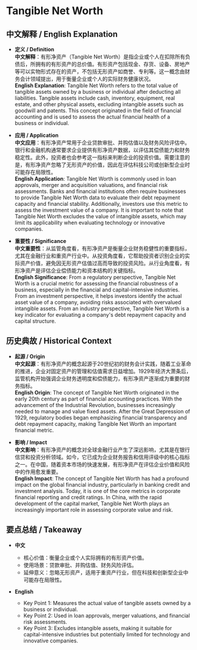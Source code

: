 # Tangible Net Worth

## 中文解释 / English Explanation

* **定义 / Definition**  
  **中文解释**：有形净资产（Tangible Net Worth）是指企业或个人在扣除所有负债后，所拥有的有形资产的总价值。有形资产包括现金、存货、设备、房地产等可以实物形式存在的资产，不包括无形资产如商誉、专利等。这一概念由财务会计领域提出，用于衡量企业或个人的实际财务健康状况。  
  **English Explanation**: Tangible Net Worth refers to the total value of tangible assets owned by a business or individual after deducting all liabilities. Tangible assets include cash, inventory, equipment, real estate, and other physical assets, excluding intangible assets such as goodwill and patents. This concept originated in the field of financial accounting and is used to assess the actual financial health of a business or individual.

* **应用 / Application**  
  **中文应用**：有形净资产常用于企业贷款审批、并购估值以及财务风险评估中。银行和金融机构通常要求企业提供有形净资产数据，以评估其偿债能力和财务稳定性。此外，投资者也会参考这一指标来判断企业的投资价值。需要注意的是，有形净资产忽略了无形资产的价值，因此在评估科技公司或创新型企业时可能存在局限性。  
  **English Application**: Tangible Net Worth is commonly used in loan approvals, merger and acquisition valuations, and financial risk assessments. Banks and financial institutions often require businesses to provide Tangible Net Worth data to evaluate their debt repayment capacity and financial stability. Additionally, investors use this metric to assess the investment value of a company. It is important to note that Tangible Net Worth excludes the value of intangible assets, which may limit its applicability when evaluating technology or innovative companies.

* **重要性 / Significance**  
  **中文重要性**：从监管角度看，有形净资产是衡量企业财务稳健性的重要指标，尤其在金融行业和重资产行业中。从投资角度看，它帮助投资者识别企业的实际资产价值，避免因无形资产估值过高而导致的投资风险。从行业角度看，有形净资产是评估企业偿债能力和资本结构的关键指标。  
  **English Significance**: From a regulatory perspective, Tangible Net Worth is a crucial metric for assessing the financial robustness of a business, especially in the financial and capital-intensive industries. From an investment perspective, it helps investors identify the actual asset value of a company, avoiding risks associated with overvalued intangible assets. From an industry perspective, Tangible Net Worth is a key indicator for evaluating a company's debt repayment capacity and capital structure.

## 历史典故 / Historical Context

* **起源 / Origin**  
  **中文起源**：有形净资产的概念起源于20世纪初的财务会计实践，随着工业革命的推进，企业对固定资产的管理和估值需求日益增加。1929年经济大萧条后，监管机构开始强调企业财务透明度和偿债能力，有形净资产逐渐成为重要的财务指标。  
  **English Origin**: The concept of Tangible Net Worth originated in the early 20th century as part of financial accounting practices. With the advancement of the Industrial Revolution, businesses increasingly needed to manage and value fixed assets. After the Great Depression of 1929, regulatory bodies began emphasizing financial transparency and debt repayment capacity, making Tangible Net Worth an important financial metric.

* **影响 / Impact**  
  **中文影响**：有形净资产的概念对全球金融行业产生了深远影响，尤其是在银行信贷和投资分析领域。如今，它已成为企业财务报告和信用评级中的核心指标之一。在中国，随着资本市场的快速发展，有形净资产在评估企业价值和风险中的作用愈发重要。  
  **English Impact**: The concept of Tangible Net Worth has had a profound impact on the global financial industry, particularly in banking credit and investment analysis. Today, it is one of the core metrics in corporate financial reporting and credit ratings. In China, with the rapid development of the capital market, Tangible Net Worth plays an increasingly important role in assessing corporate value and risk.

## 要点总结 / Takeaway

* **中文**  
  - 核心价值：衡量企业或个人实际拥有的有形资产价值。  
  - 使用场景：贷款审批、并购估值、财务风险评估。  
  - 延伸意义：忽略无形资产，适用于重资产行业，但在科技和创新型企业中可能存在局限性。  

* **English**  
  - Key Point 1: Measures the actual value of tangible assets owned by a business or individual.  
  - Key Point 2: Used in loan approvals, merger valuations, and financial risk assessments.  
  - Key Point 3: Excludes intangible assets, making it suitable for capital-intensive industries but potentially limited for technology and innovative companies.